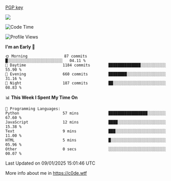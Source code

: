 [PGP key](https://c0de.wtf/urwq.asc)

<a href="https://wakatime.com"><img src="https://wakatime.com/share/@c0dezin/b7f18a7c-ab3a-40b8-8bc7-b1b7bf71f1d6.svg" /></a>

<!--START_SECTION:waka-->
![Code Time](http://img.shields.io/badge/Code%20Time-163%20hrs%205%20mins-blue)

![Profile Views](http://img.shields.io/badge/Profile%20Views-0-blue)

**I'm an Early 🐤** 

```text
🌞 Morning                87 commits          █░░░░░░░░░░░░░░░░░░░░░░░░   04.11 % 
🌆 Daytime                1184 commits        ██████████████░░░░░░░░░░░   55.90 % 
🌃 Evening                660 commits         ████████░░░░░░░░░░░░░░░░░   31.16 % 
🌙 Night                  187 commits         ██░░░░░░░░░░░░░░░░░░░░░░░   08.83 % 
```


📊 **This Week I Spent My Time On** 

```text
💬 Programming Languages: 
Python                   57 mins             █████████████████░░░░░░░░   67.60 % 
JavaScript               12 mins             ████░░░░░░░░░░░░░░░░░░░░░   15.38 % 
Text                     9 mins              ███░░░░░░░░░░░░░░░░░░░░░░   11.00 % 
HTML                     5 mins              █░░░░░░░░░░░░░░░░░░░░░░░░   05.96 % 
Other                    0 secs              ░░░░░░░░░░░░░░░░░░░░░░░░░   00.07 % 
```


 Last Updated on 09/01/2025 15:01:46 UTC
<!--END_SECTION:waka-->

More info about me in https://c0de.wtf
